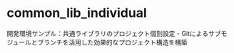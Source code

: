 common_lib_individual
=====================

開発環境サンプル：共通ライブラリのプロジェクト個別設定 - Gitによるサブモジュールとブランチを活用した効果的なプロジェクト構造を構築
